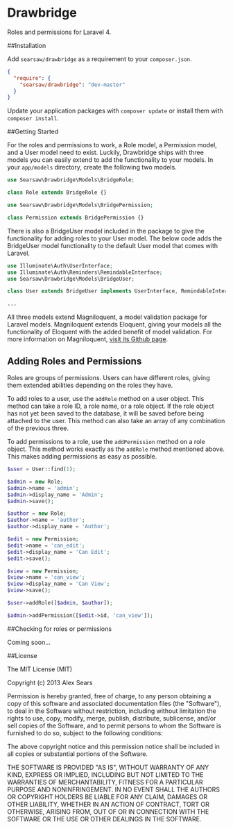 Drawbridge
===========
Roles and permissions for Laravel 4.

##Installation

Add `searsaw/drawbridge` as a requirement to your `composer.json`.

```json
{
  "require": {
    "searsaw/drawbridge": "dev-master"
  }
}
```

Update your application packages with `composer update` or install them with `composer install`.

##Getting Started

For the roles and permissions to work, a Role model, a Permission model, and a User model need to exist.  Luckily, Drawbridge ships with three models you can easily extend to add the functionality to your models.  In your `app/models` directory, create the following two models.

```php
use Searsaw\Drawbridge\Models\BridgeRole;

class Role extends BridgeRole {}
```

```php
use Searsaw\Drawbridge\Models\BridgePermission;

class Permission extends BridgePermission {}
```

There is also a BridgeUser model included in the package to give the functionality for adding roles to your User model.  The below code adds the BridgeUser model functionality to the default User model that comes with Laravel.

```php
use Illuminate\Auth\UserInterface;
use Illuminate\Auth\Reminders\RemindableInterface;
use Searsaw\Drawbridge\Models\BridgeUser;

class User extends BridgeUser implements UserInterface, RemindableInterface {

...
```

All three models extend Magniloquent, a model validation package for Laravel models.  Magniloquent extends Eloquent, giving your models all the functionality of Eloquent with the added benefit of model validation.  For more information on Magniloquent, [visit its Github page](https://github.com/philipbrown/magniloquent).

## Adding Roles and Permissions

Roles are groups of permissions.  Users can have different roles, giving them extended abilities depending on the roles they have.

To add roles to a user, use the `addRole` method on a user object.  This method can take a role ID, a role name, or a role object.  If the role object has not yet been saved to the database, it will be saved before being attached to the user.  This method can also take an array of any combination of the previous three.

To add permissions to a role, use the `addPermission` method on a role object.  This method works exactly as the `addRole` method mentioned above.  This makes adding permissions as easy as possible.

```php
$user = User::find(1);

$admin = new Role;
$admin->name = 'admin';
$admin->display_name = 'Admin';
$admin->save();

$author = new Role;
$author->name = 'author';
$author->display_name = 'Author';

$edit = new Permission;
$edit->name = 'can_edit';
$edit->display_name = 'Can Edit';
$edit->save();

$view = new Permission;
$view->name = 'can_view';
$view->display_name = 'Can View';
$view->save();

$user->addRole([$admin, $author]);

$admin->addPermission([$edit->id, 'can_view']);
```

##Checking for roles or permissions

Coming soon...

##License

The MIT License (MIT)

Copyright (c) 2013 Alex Sears

Permission is hereby granted, free of charge, to any person obtaining a copy
of this software and associated documentation files (the "Software"), to deal
in the Software without restriction, including without limitation the rights
to use, copy, modify, merge, publish, distribute, sublicense, and/or sell
copies of the Software, and to permit persons to whom the Software is
furnished to do so, subject to the following conditions:

The above copyright notice and this permission notice shall be included in
all copies or substantial portions of the Software.

THE SOFTWARE IS PROVIDED "AS IS", WITHOUT WARRANTY OF ANY KIND, EXPRESS OR
IMPLIED, INCLUDING BUT NOT LIMITED TO THE WARRANTIES OF MERCHANTABILITY,
FITNESS FOR A PARTICULAR PURPOSE AND NONINFRINGEMENT. IN NO EVENT SHALL THE
AUTHORS OR COPYRIGHT HOLDERS BE LIABLE FOR ANY CLAIM, DAMAGES OR OTHER
LIABILITY, WHETHER IN AN ACTION OF CONTRACT, TORT OR OTHERWISE, ARISING FROM,
OUT OF OR IN CONNECTION WITH THE SOFTWARE OR THE USE OR OTHER DEALINGS IN
THE SOFTWARE.